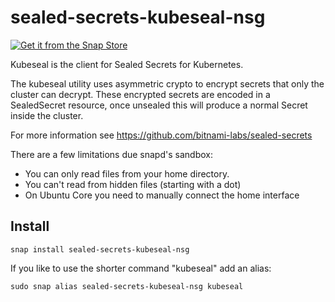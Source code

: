 # sealed-secrets-kubeseal-nsg

[![Get it from the Snap Store](https://snapcraft.io/static/images/badges/en/snap-store-black.svg)](https://snapcraft.io/sealed-secrets-kubeseal-nsg)

Kubeseal is the client for Sealed Secrets for Kubernetes.

The kubeseal utility uses asymmetric crypto to encrypt secrets that only the cluster can decrypt.
These encrypted secrets are encoded in a SealedSecret resource, once unsealed this will produce a normal
Secret inside the cluster.

For more information see https://github.com/bitnami-labs/sealed-secrets

There are a few limitations due snapd's sandbox:

* You can only read files from your home directory.
* You can't read from hidden files (starting with a dot)
* On Ubuntu Core you need to manually connect the home interface

## Install

```
snap install sealed-secrets-kubeseal-nsg
```

If you like to use the shorter command "kubeseal" add an alias:

```
sudo snap alias sealed-secrets-kubeseal-nsg kubeseal
```
